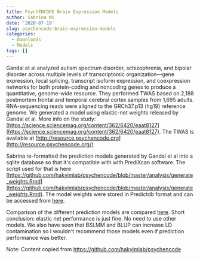 ```yaml
---
title: PsychENCODE Brain Expression Models
author: Sabrina Mi
date: '2020-07-19'
slug: psychencode-brain-expression-models
categories:
  - Downloads
  - Models
tags: []
---
```


Gandal et al analyzed autism spectrum disorder, schizophrenia, and bipolar disorder across multiple levels of transcriptomic organization—gene expression, local splicing, transcript isoform expression, and coexpression networks for both protein-coding and noncoding genes to produce a quantitative, genome-wide resource. They performed TWAS based on 2,188 postmortem frontal and temporal cerebral cortex samples from 1,695 adults. RNA-sequencing reads were aligned to the GRCh37.p13 (hg19) reference genome. We generated a model using elastic-net weights released by Gandal et al. More info on the study: [https://science.sciencemag.org/content/362/6420/eaat8127](https://science.sciencemag.org/content/362/6420/eaat8127). The TWAS is available at [http://resource.psychencode.org](http://resource.psychencode.org/)

Sabrina re-formatted the prediction models generated by Gandal et al into a sqlite database so that it's compatible with with PrediXcan software. The script used for that is here [https://github.com/hakyimlab/psychencode/blob/master/analysis/generate_weights.Rmd](https://github.com/hakyimlab/psychencode/blob/master/analysis/generate_weights.Rmd). The model weights were stored in Predictdb format and can be accessed from [here](https://uchicago.app.box.com/s/du6f4z1zcgtn2v5gqms8kjajt1lsaprh).

Comparison of the different prediction models are compared [here](https://hakyimlab.github.io/psychencode/get_r2_LV.html). Short conclusion: elastic net performance is just fine. No need to use other models. We also have seen that BSLMM and BLUP can increase LD contamination so I wouldn't recommend those models even if prediction performance was better.

Note: Content copied from https://github.com/hakyimlab/psychencode
